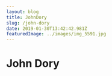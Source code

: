 ```yaml
---
layout: blog
title: JohnDory
slug: /john-dory
date: 2019-01-30T13:42:42.981Z
featuredImage: ../images/img_5591.jpg
---
```

# John Dory
